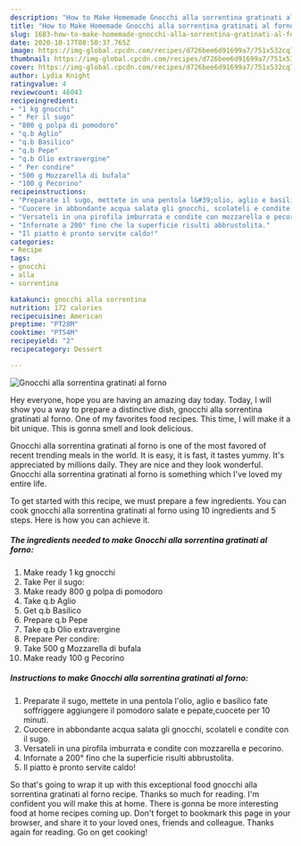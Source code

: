 ```yaml
---
description: "How to Make Homemade Gnocchi alla sorrentina gratinati al forno"
title: "How to Make Homemade Gnocchi alla sorrentina gratinati al forno"
slug: 1683-how-to-make-homemade-gnocchi-alla-sorrentina-gratinati-al-forno
date: 2020-10-17T08:50:37.765Z
image: https://img-global.cpcdn.com/recipes/d726bee6d91699a7/751x532cq70/gnocchi-alla-sorrentina-gratinati-al-forno-recipe-main-photo.jpg
thumbnail: https://img-global.cpcdn.com/recipes/d726bee6d91699a7/751x532cq70/gnocchi-alla-sorrentina-gratinati-al-forno-recipe-main-photo.jpg
cover: https://img-global.cpcdn.com/recipes/d726bee6d91699a7/751x532cq70/gnocchi-alla-sorrentina-gratinati-al-forno-recipe-main-photo.jpg
author: Lydia Knight
ratingvalue: 4
reviewcount: 46043
recipeingredient:
- "1 kg gnocchi"
- " Per il sugo"
- "800 g polpa di pomodoro"
- "q.b Aglio"
- "q.b Basilico"
- "q.b Pepe"
- "q.b Olio extravergine"
- " Per condire"
- "500 g Mozzarella di bufala"
- "100 g Pecorino"
recipeinstructions:
- "Preparate il sugo, mettete in una pentola l&#39;olio, aglio e basilico fate soffriggere aggiungere il pomodoro salate e pepate,cuocete per 10 minuti."
- "Cuocere in abbondante acqua salata gli gnocchi, scolateli e condite con il sugo."
- "Versateli in una pirofila imburrata e condite con mozzarella e pecorino."
- "Infornate a 200° fino che la superficie risulti abbrustolita."
- "Il piatto è pronto servite caldo!"
categories:
- Recipe
tags:
- gnocchi
- alla
- sorrentina

katakunci: gnocchi alla sorrentina 
nutrition: 172 calories
recipecuisine: American
preptime: "PT28M"
cooktime: "PT54M"
recipeyield: "2"
recipecategory: Dessert

---
```



![Gnocchi alla sorrentina gratinati al forno](https://img-global.cpcdn.com/recipes/d726bee6d91699a7/751x532cq70/gnocchi-alla-sorrentina-gratinati-al-forno-recipe-main-photo.jpg)

Hey everyone, hope you are having an amazing day today. Today, I will show you a way to prepare a distinctive dish, gnocchi alla sorrentina gratinati al forno. One of my favorites food recipes. This time, I will make it a bit unique. This is gonna smell and look delicious.

Gnocchi alla sorrentina gratinati al forno is one of the most favored of recent trending meals in the world. It is easy, it is fast, it tastes yummy. It's appreciated by millions daily. They are nice and they look wonderful. Gnocchi alla sorrentina gratinati al forno is something which I've loved my entire life.




To get started with this recipe, we must prepare a few ingredients. You can cook gnocchi alla sorrentina gratinati al forno using 10 ingredients and 5 steps. Here is how you can achieve it.

<!--inarticleads1-->

##### The ingredients needed to make Gnocchi alla sorrentina gratinati al forno:

1. Make ready 1 kg gnocchi
1. Take  Per il sugo:
1. Make ready 800 g polpa di pomodoro
1. Take q.b Aglio
1. Get q.b Basilico
1. Prepare q.b Pepe
1. Take q.b Olio extravergine
1. Prepare  Per condire:
1. Take 500 g Mozzarella di bufala
1. Make ready 100 g Pecorino




<!--inarticleads2-->

##### Instructions to make Gnocchi alla sorrentina gratinati al forno:

1. Preparate il sugo, mettete in una pentola l&#39;olio, aglio e basilico fate soffriggere aggiungere il pomodoro salate e pepate,cuocete per 10 minuti.
1. Cuocere in abbondante acqua salata gli gnocchi, scolateli e condite con il sugo.
1. Versateli in una pirofila imburrata e condite con mozzarella e pecorino.
1. Infornate a 200° fino che la superficie risulti abbrustolita.
1. Il piatto è pronto servite caldo!




So that's going to wrap it up with this exceptional food gnocchi alla sorrentina gratinati al forno recipe. Thanks so much for reading. I'm confident you will make this at home. There is gonna be more interesting food at home recipes coming up. Don't forget to bookmark this page in your browser, and share it to your loved ones, friends and colleague. Thanks again for reading. Go on get cooking!
